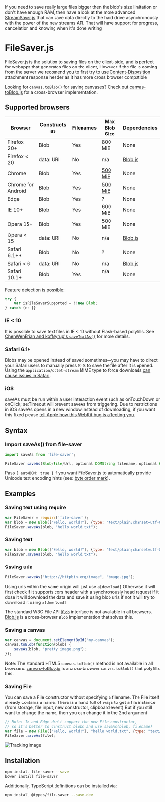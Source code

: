 If you need to save really large files bigger then the blob's size limitation or don't have
enough RAM, then have a look at the more advanced [StreamSaver.js][7]
that can save data directly to the hard drive asynchronously with the power of the new streams API. That will have
support for progress, cancelation and knowing when it's done writing

FileSaver.js
============

FileSaver.js is the solution to saving files on the client-side, and is perfect for
webapps that generates files on the client, However if the file is coming from the
server we recomend you to first try to use [Content-Disposition][8] attachment response header as it has more cross browser compatible

Looking for `canvas.toBlob()` for saving canvases? Check out
[canvas-toBlob.js][2] for a cross-browser implementation.

Supported browsers
------------------

| Browser        | Constructs as | Filenames    | Max Blob Size | Dependencies |
| -------------- | ------------- | ------------ | ------------- | ------------ |
| Firefox 20+    | Blob          | Yes          | 800 MiB       | None         |
| Firefox < 20   | data: URI     | No           | n/a           | [Blob.js](https://github.com/eligrey/Blob.js) |
| Chrome         | Blob          | Yes          | [500 MiB][3]  | None         |
| Chrome for Android | Blob      | Yes          | [500 MiB][3]  | None         |
| Edge           | Blob          | Yes          | ?             | None         |
| IE 10+         | Blob          | Yes          | 600 MiB       | None         |
| Opera 15+      | Blob          | Yes          | 500 MiB       | None         |
| Opera < 15     | data: URI     | No           | n/a           | [Blob.js](https://github.com/eligrey/Blob.js) |
| Safari 6.1+*   | Blob          | No           | ?             | None         |
| Safari < 6     | data: URI     | No           | n/a           | [Blob.js](https://github.com/eligrey/Blob.js) |
| Safari 10.1+   | Blob          | Yes          | n/a           | None         |

Feature detection is possible:

```js
try {
    var isFileSaverSupported = !!new Blob;
} catch (e) {}
```

### IE < 10

It is possible to save text files in IE < 10 without Flash-based polyfills.
See [ChenWenBrian and koffsyrup's `saveTextAs()`](https://github.com/koffsyrup/FileSaver.js#examples) for more details.

### Safari 6.1+

Blobs may be opened instead of saved sometimes—you may have to direct your Safari users to manually
press <kbd>⌘</kbd>+<kbd>S</kbd> to save the file after it is opened. Using the `application/octet-stream` MIME type to force downloads [can cause issues in Safari](https://github.com/eligrey/FileSaver.js/issues/12#issuecomment-47247096).

### iOS

saveAs must be run within a user interaction event such as onTouchDown or onClick; setTimeout will prevent saveAs from triggering. Due to restrictions in iOS saveAs opens in a new window instead of downloading, if you want this fixed please [tell Apple how this WebKit bug is affecting you](https://bugs.webkit.org/show_bug.cgi?id=167341).

Syntax
------
### Import saveAs() from file-saver
```js
import saveAs from 'file-saver';
```

```js
FileSaver saveAs(Blob/File/Url, optional DOMString filename, optional Object { autoBOM })
```

Pass `{ autoBOM: true }` if you want FileSaver.js to automatically provide Unicode text encoding hints (see: [byte order mark](https://en.wikipedia.org/wiki/Byte_order_mark)).

Examples
--------

### Saving text using require
```js
var FileSaver = require('file-saver');
var blob = new Blob(["Hello, world!"], {type: "text/plain;charset=utf-8"});
FileSaver.saveAs(blob, "hello world.txt");
```

### Saving text

```js
var blob = new Blob(["Hello, world!"], {type: "text/plain;charset=utf-8"});
FileSaver.saveAs(blob, "hello world.txt");
```

### Saving urls

```js
FileSaver.saveAs("https://httpbin.org/image", "image.jpg");
```
Using urls within the same origin will just use `a[download]`
Otherwise it will first check if it supports cors header with a synchronously head request
if it dose it will download the data and save it using blob urls
if not it will try to download it using `a[download]`

The standard W3C File API [`Blob`][4] interface is not available in all browsers.
[Blob.js][5] is a cross-browser `Blob` implementation that solves this.

### Saving a canvas

```js
var canvas = document.getElementById("my-canvas");
canvas.toBlob(function(blob) {
    saveAs(blob, "pretty image.png");
});
```

Note: The standard HTML5 `canvas.toBlob()` method is not available in all browsers.
[canvas-toBlob.js][6] is a cross-browser `canvas.toBlob()` that polyfills this.

### Saving File

You can save a File constructor without specifying a filename. The
File itself already contains a name, There is a hand full of ways to get a file
instance (from storage, file input, new constructor, clipboard event)
But if you still want to change the name, then you can change it in the 2nd argument

```js
// Note: Ie and Edge don't support the new File constructor,
// so it's better to construct blobs and use saveAs(blob, filename)
var file = new File(["Hello, world!"], "hello world.txt", {type: "text/plain;charset=utf-8"});
FileSaver.saveAs(file);
```



![Tracking image](https://in.getclicky.com/212712ns.gif)

  [1]: http://eligrey.com/demos/FileSaver.js/
  [2]: https://github.com/eligrey/canvas-toBlob.js
  [3]: https://code.google.com/p/chromium/issues/detail?id=375297
  [4]: https://developer.mozilla.org/en-US/docs/DOM/Blob
  [5]: https://github.com/eligrey/Blob.js
  [6]: https://github.com/eligrey/canvas-toBlob.js
  [7]: https://github.com/jimmywarting/StreamSaver.js
  [8]: https://github.com/eligrey/FileSaver.js/wiki/Saving-a-remote-file#using-http-header

Installation
------------------

```bash
npm install file-saver --save
bower install file-saver
```

Additionally, TypeScript definitions can be installed via:

```bash
npm install @types/file-saver --save-dev
```
